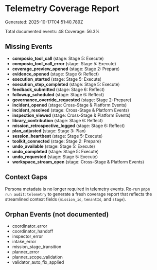 # Telemetry Coverage Report

Generated: 2025-10-17T04:51:40.789Z

Total documented events: 48
Coverage: 56.3%

## Missing Events

- **composio_tool_call** (stage: Stage 5: Execute)
- **composio_tool_call_error** (stage: Stage 5: Execute)
- **coverage_preview_opened** (stage: Stage 2: Prepare)
- **evidence_opened** (stage: Stage 6: Reflect)
- **execution_started** (stage: Stage 5: Execute)
- **execution_step_completed** (stage: Stage 5: Execute)
- **feedback_submitted** (stage: Stage 6: Reflect)
- **followup_scheduled** (stage: Stage 6: Reflect)
- **governance_override_requested** (stage: Stage 2: Prepare)
- **incident_opened** (stage: Cross-Stage & Platform Events)
- **incident_resolved** (stage: Cross-Stage & Platform Events)
- **inspection_viewed** (stage: Cross-Stage & Platform Events)
- **library_contribution** (stage: Stage 6: Reflect)
- **mission_retrospective_logged** (stage: Stage 6: Reflect)
- **plan_adjusted** (stage: Stage 3: Plan)
- **session_heartbeat** (stage: Stage 5: Execute)
- **toolkit_connected** (stage: Stage 2: Prepare)
- **undo_available** (stage: Stage 5: Execute)
- **undo_completed** (stage: Stage 5: Execute)
- **undo_requested** (stage: Stage 5: Execute)
- **workspace_stream_open** (stage: Cross-Stage & Platform Events)

## Context Gaps

Persona metadata is no longer required in telemetry events. Re-run `pnpm run audit:telemetry` to generate a fresh coverage report that reflects the streamlined context fields (`mission_id`, `tenantId`, and `stage`).

## Orphan Events (not documented)

- coordinator_error
- coordinator_handoff
- inspector_error
- intake_error
- mission_stage_transition
- planner_error
- planner_scope_validation
- validator_auto_fix_applied
